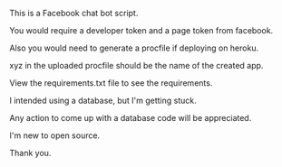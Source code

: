 This is a Facebook chat bot script.

You would require a developer token and a page token from facebook.

Also you would need to generate a procfile if deploying on heroku.

xyz in the uploaded procfile should be the name of the created app.

View the requirements.txt file to see the requirements. 

I intended using a database, but I'm getting stuck.

Any action to come up with a database code will be appreciated.

I'm new to open source.

Thank you.
